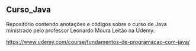 ## Curso_Java

Repositório contendo anotações e códigos sobre o curso de Java ministrado pelo professor Leonardo Moura Leitão na Udemy.

https://www.udemy.com/course/fundamentos-de-programacao-com-java/

